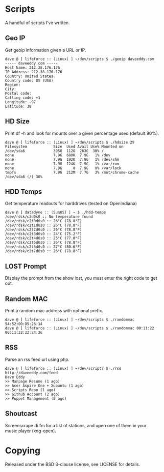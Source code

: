 Scripts
=======
A handful of scripts I've written.

Geo IP
------
Get geoip information given a URL or IP.

    dave @ [ lifeforce :: (Linux) ] ~/dev/scripts $ ./geoip daveeddy.com
    ----- daveeddy.com -----
    Host Name: 212.38.176.176
    IP Address: 212.38.176.176
    Country: United States
    Country code: US (USA)
    Region:
    City:
    Postal code:
    Calling code: +1
    Longitude: -97
    Latitude: 38

HD Size
-------
Print df -h and look for mounts over a given percentage used (default 90%).

    dave @ [ lifeforce :: (Linux) ] ~/dev/scripts $ ./hdsize 29
    Filesystem            Size  Used Avail Use% Mounted on
    /dev/sda6             395G  112G  263G  30% /
    none                  7.9G  680K  7.9G   1% /dev
    none                  7.9G  192K  7.9G   1% /dev/shm
    none                  7.9G  124K  7.9G   1% /var/run
    none                  7.9G     0  7.9G   0% /var/lock
    tmpfs                 7.9G  212M  7.7G   3% /mnt/chrome-cache
    /dev/sda6 (/) 30%

HDD Temps
---------
Get temperature readouts for harddrives (tested on OpenIndiana)

    dave @ [ datadyne :: (SunOS) ] ~ $ ./hdd-temps
    /dev/rdsk/c3d0s0 :: No temperature found
    /dev/rdsk/c2t0d0s0 :: 26°C (78.8°F)
    /dev/rdsk/c2t1d0s0 :: 26°C (78.8°F)
    /dev/rdsk/c2t2d0s0 :: 26°C (78.8°F)
    /dev/rdsk/c2t3d0s0 :: 24°C (75.2°F)
    /dev/rdsk/c2t4d0s0 :: 25°C (77.0°F)
    /dev/rdsk/c2t5d0s0 :: 26°C (78.8°F)
    /dev/rdsk/c2t6d0s0 :: 27°C (80.6°F)
    /dev/rdsk/c2t7d0s0 :: 26°C (78.8°F)

LOST Prompt
-----------
Display the prompt from the show lost, you must enter the right code to get out.

Random MAC
----------
Print a random mac address with optional prefix.

    dave @ [ lifeforce :: (Linux) ] ~/dev/scripts $ ./randommac
    54:52:00:D5:26:14
    dave @ [ lifeforce :: (Linux) ] ~/dev/scripts $ ./randommac 00:11:22
    00:11:22:22:24:26

RSS
---
Parse an rss feed url using php.

    dave @ [ lifeforce :: (Linux) ] ~/dev/scripts $ ./rss http://daveeddy.com/feed
    Dave Eddy
    >> Manpage Resume (1 ago)
    >> Acer Aspire One + Xubuntu (1 ago)
    >> Scripts Repo (1 ago)
    >> Github Account (2 ago)
    >> Puppet Management (5 ago)

Shoutcast
---------
Screenscrape di.fm for a list of stations, and open one of them in your music player (xdg-open).


Copying
=======
Released under the BSD 3-clause license, see LICENSE for details.
